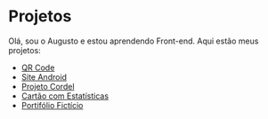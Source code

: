 # Projetos
 
Olá, sou o Augusto e estou aprendendo Front-end. Aqui estão meus projetos:

<ul>
    <li><a target="_blank" href="https://augustooliveira0.github.io/projetos/qr-code-component-main/index.html" target="_blank">QR Code</a></li>
    <li><a target="_blank" href="https://augustooliveira0.github.io/projetos/site-android/index.html" target="_blank">Site Android</a></li>
    <li><a target="_blank" href="https://augustooliveira0.github.io/projetos/projeto-cordel/index.html">Projeto Cordel</a></li>
    <li><a target="_blank" href="https://augustooliveira0.github.io/projetos/stats-preview-card-component-main/index.html">Cartão com Estatísticas</a></li>
    <li><a href="https://augustooliveira0.github.io/projetos/portfolio-ficticio\index.html">Portifólio Fictício</a></li>
</ul>
